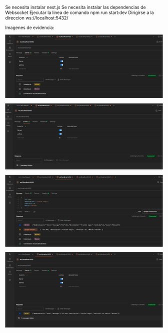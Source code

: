 Se necesita instalar nest.js 
Se necesita instalar las dependencias de Websocket
Ejecutar la linea de comando npm run start:dev
Dirigirse a la direccion ws://localhost:5432/

Imagenes de evidencia:

![](test/entidad1.png)

![](test/entidad2.png)

![](test/envio1.png)

![](test/recibo2.png)
